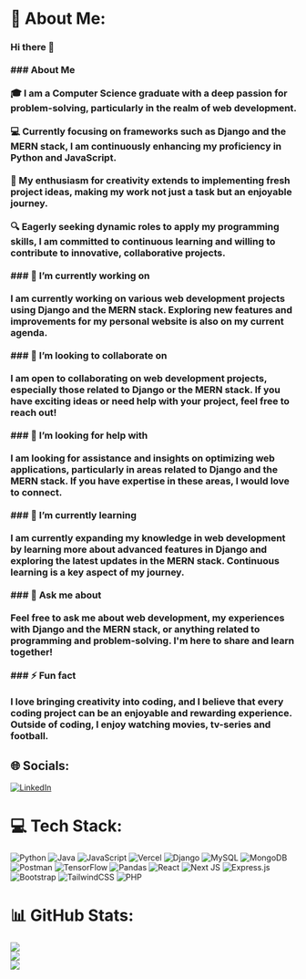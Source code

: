 # 💫 About Me:
### Hi there 👋<br><br>### About Me<br><br>🎓 I am a Computer Science graduate with a deep passion for problem-solving, particularly in the realm of web development.<br><br>💻 Currently focusing on frameworks such as Django and the MERN stack, I am continuously enhancing my proficiency in Python and JavaScript.<br><br>🚀 My enthusiasm for creativity extends to implementing fresh project ideas, making my work not just a task but an enjoyable journey.<br><br>🔍 Eagerly seeking dynamic roles to apply my programming skills, I am committed to continuous learning and willing to contribute to innovative, collaborative projects.<br><br>### 🔭 I’m currently working on<br><br>I am currently working on various web development projects using Django and the MERN stack. Exploring new features and improvements for my personal website is also on my current agenda.<br><br>### 👯 I’m looking to collaborate on<br><br>I am open to collaborating on web development projects, especially those related to Django or the MERN stack. If you have exciting ideas or need help with your project, feel free to reach out!<br><br>### 🤝 I’m looking for help with<br><br>I am looking for assistance and insights on optimizing web applications, particularly in areas related to Django and the MERN stack. If you have expertise in these areas, I would love to connect.<br><br>### 🌱 I’m currently learning<br><br>I am currently expanding my knowledge in web development by learning more about advanced features in Django and exploring the latest updates in the MERN stack. Continuous learning is a key aspect of my journey.<br><br>### 💬 Ask me about<br><br>Feel free to ask me about web development, my experiences with Django and the MERN stack, or anything related to programming and problem-solving. I'm here to share and learn together!<br><br>### ⚡ Fun fact<br><br>I love bringing creativity into coding, and I believe that every coding project can be an enjoyable and rewarding experience. Outside of coding, I enjoy watching movies, tv-series and football.


## 🌐 Socials:
[![LinkedIn](https://img.shields.io/badge/LinkedIn-%230077B5.svg?logo=linkedin&logoColor=white)](https://linkedin.com/in/nayeem-m-haque) 

# 💻 Tech Stack:
![Python](https://img.shields.io/badge/python-3670A0?style=for-the-badge&logo=python&logoColor=ffdd54) ![Java](https://img.shields.io/badge/java-%23ED8B00.svg?style=for-the-badge&logo=openjdk&logoColor=white) ![JavaScript](https://img.shields.io/badge/javascript-%23323330.svg?style=for-the-badge&logo=javascript&logoColor=%23F7DF1E) ![Vercel](https://img.shields.io/badge/vercel-%23000000.svg?style=for-the-badge&logo=vercel&logoColor=white) ![Django](https://img.shields.io/badge/django-%23092E20.svg?style=for-the-badge&logo=django&logoColor=white) ![MySQL](https://img.shields.io/badge/mysql-%2300000f.svg?style=for-the-badge&logo=mysql&logoColor=white) ![MongoDB](https://img.shields.io/badge/MongoDB-%234ea94b.svg?style=for-the-badge&logo=mongodb&logoColor=white) ![Postman](https://img.shields.io/badge/Postman-FF6C37?style=for-the-badge&logo=postman&logoColor=white) ![TensorFlow](https://img.shields.io/badge/TensorFlow-%23FF6F00.svg?style=for-the-badge&logo=TensorFlow&logoColor=white) ![Pandas](https://img.shields.io/badge/pandas-%23150458.svg?style=for-the-badge&logo=pandas&logoColor=white) ![React](https://img.shields.io/badge/react-%2320232a.svg?style=for-the-badge&logo=react&logoColor=%2361DAFB) ![Next JS](https://img.shields.io/badge/Next-black?style=for-the-badge&logo=next.js&logoColor=white) ![Express.js](https://img.shields.io/badge/express.js-%23404d59.svg?style=for-the-badge&logo=express&logoColor=%2361DAFB) ![Bootstrap](https://img.shields.io/badge/bootstrap-%238511FA.svg?style=for-the-badge&logo=bootstrap&logoColor=white) ![TailwindCSS](https://img.shields.io/badge/tailwindcss-%2338B2AC.svg?style=for-the-badge&logo=tailwind-css&logoColor=white) ![PHP](https://img.shields.io/badge/php-%23777BB4.svg?style=for-the-badge&logo=php&logoColor=white)
# 📊 GitHub Stats:
![](https://github-readme-stats.vercel.app/api?username=nayeemmubasshir&theme=gotham&hide_border=true&include_all_commits=false&count_private=false)<br/>
![](https://github-readme-streak-stats.herokuapp.com/?user=nayeemmubasshir&theme=gotham&hide_border=true)<br/>
![](https://github-readme-stats.vercel.app/api/top-langs/?username=nayeemmubasshir&theme=gotham&hide_border=true&include_all_commits=false&count_private=false&layout=compact)




<!--
**NayeemMubasshir/nayeemmubasshir** is a ✨ _special_ ✨ repository because its `README.md` (this file) appears on your GitHub profile.

Here are some ideas to get you started:

- 🔭 I’m currently working on ...
- 🌱 I’m currently learning ...
- 👯 I’m looking to collaborate on ...
- 🤔 I’m looking for help with ...
- 💬 Ask me about ...
- 📫 How to reach me: ...
- 😄 Pronouns: ...
- ⚡ Fun fact: ...
-->
